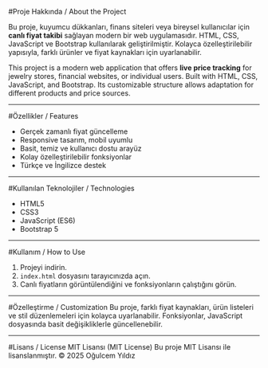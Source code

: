 #Proje Hakkında / About the Project


Bu proje, kuyumcu dükkanları, finans siteleri veya bireysel kullanıcılar için **canlı fiyat takibi** sağlayan modern bir web uygulamasıdır.
HTML, CSS, JavaScript ve Bootstrap kullanılarak geliştirilmiştir.
Kolayca özelleştirilebilir yapısıyla, farklı ürünler ve fiyat kaynakları için uyarlanabilir.

This project is a modern web application that offers **live price tracking** for jewelry stores, financial websites, or individual users.
Built with HTML, CSS, JavaScript, and Bootstrap.
Its customizable structure allows adaptation for different products and price sources.

---

#Özellikler / Features
- Gerçek zamanlı fiyat güncelleme
- Responsive tasarım, mobil uyumlu
- Basit, temiz ve kullanıcı dostu arayüz
- Kolay özelleştirilebilir fonksiyonlar
- Türkçe ve İngilizce destek

---

#Kullanılan Teknolojiler / Technologies
- HTML5
- CSS3
- JavaScript (ES6)
- Bootstrap 5

---

#Kullanım / How to Use
1. Projeyi indirin.
2. `index.html` dosyasını tarayıcınızda açın.
3. Canlı fiyatların görüntülendiğini ve fonksiyonların çalıştığını görün.

---

#Özelleştirme / Customization
Bu proje, farklı fiyat kaynakları, ürün listeleri ve stil düzenlemeleri için kolayca uyarlanabilir.
Fonksiyonlar, JavaScript dosyasında basit değişikliklerle güncellenebilir.

---

#Lisans / License
MIT Lisansı (MIT License)
Bu proje MIT Lisansı ile lisanslanmıştır.
© 2025 Oğulcem Yıldız
